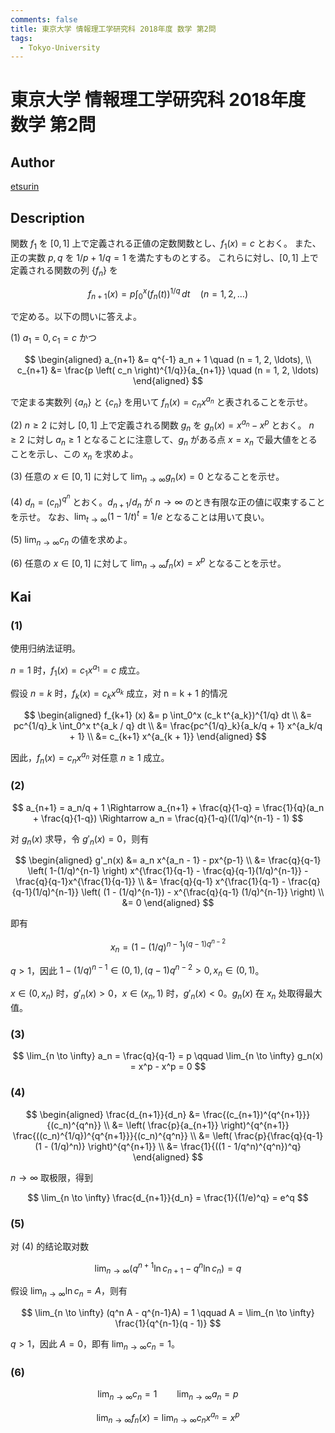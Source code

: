```yaml
---
comments: false
title: 東京大学 情報理工学研究科 2018年度 数学 第2問
tags:
  - Tokyo-University
---
```

# 東京大学 情報理工学研究科 2018年度 数学 第2問

## **Author**
[etsurin](https://zhuanlan.zhihu.com/p/561992447)

## **Description**
関数 $f_1$ を $[0,1]$ 上で定義される正値の定数関数とし、$f_1(x) = c$ とおく。
また、正の実数 $p, q$ を $1/p + 1/q = 1$ を満たすものとする。
これらに対し、$[0,1]$ 上で定義される関数の列 $\{f_n\}$ を

$$
f_{n+1}(x) = p \int_0^x (f_n(t))^{1/q} \, dt \quad (n = 1, 2, \ldots)
$$

で定める。以下の問いに答えよ。

(1) $a_1 = 0, \, c_1 = c$ かつ

$$
\begin{aligned}
a_{n+1} &= q^{-1} a_n + 1 \quad (n = 1, 2, \ldots), \\
c_{n+1} &= \frac{p \left( c_n \right)^{1/q}}{a_{n+1}} \quad (n = 1, 2, \ldots)
\end{aligned}
$$

で定まる実数列 $\{a_n\}$ と $\{c_n\}$ を用いて $f_n(x) = c_n x^{a_n}$ と表されることを示せ。

(2) $n \geq 2$ に対し $[0,1]$ 上で定義される関数 $g_n$ を $g_n(x) = x^{a_n} - x^p$ とおく。
$n \geq 2$ に対し $a_n \geq 1$ となることに注意して、$g_n$ がある点 $x = x_n$ で最大値をとることを示し、この $x_n$ を求めよ。

(3) 任意の $x \in [0,1]$ に対して $\lim_{n \to \infty} g_n(x) = 0$ となることを示せ。

(4) $d_n = (c_n)^{q^n}$ とおく。$d_{n+1}/d_n$ が $n \to \infty$ のとき有限な正の値に収束することを示せ。
なお、$\lim_{t \to \infty} (1 - 1/t)^t = 1/e$ となることは用いて良い。

(5) $\lim_{n \to \infty} c_n$ の値を求めよ。

(6) 任意の $x \in [0,1]$ に対して $\lim_{n \to \infty} f_n(x) = x^p$ となることを示せ。

## **Kai**
### (1)
使用归纳法证明。

$n = 1$ 时，$f_1(x) = c_1 x^{a_1} = c$ 成立。

假设 $n = k$ 时，$f_k(x) = c_k x^{a_k}$ 成立，对 n = k + 1 的情况

$$
\begin{aligned}
f_{k+1} (x) &= p \int_0^x (c_k t^{a_k})^{1/q} dt \\
&= pc^{1/q}_k \int_0^x t^{a_k / q} dt \\
&= \frac{pc^{1/q}_k}{a_k/q + 1} x^{a_k/q + 1} \\
&= c_{k+1} x^{a_{k + 1}}
\end{aligned}
$$

因此，$f_n(x) = c_n x^{a_n}$ 对任意 $n \geq 1$ 成立。

### (2)

$$
a_{n+1} = a_n/q + 1 \Rightarrow a_{n+1} + \frac{q}{1-q} = \frac{1}{q}(a_n + \frac{q}{1-q}) \Rightarrow a_n = \frac{q}{1-q}((1/q)^{n-1} - 1)
$$

对 $g_n(x)$ 求导，令 $g'_n(x) = 0$，则有

$$
\begin{aligned}
g'_n(x) &= a_n x^{a_n - 1} - px^{p-1} \\
&= \frac{q}{q-1} \left( 1-(1/q)^{n-1} \right) x^{\frac{1}{q-1} - \frac{q}{q-1}(1/q)^{n-1}} - \frac{q}{q-1}x^{\frac{1}{q-1}} \\
&= \frac{q}{q-1} x^{\frac{1}{q-1} - \frac{q}{q-1}(1/q)^{n-1}} \left( (1 - (1/q)^{n-1}) - x^{\frac{q}{q-1} (1/q)^{n-1}} \right) \\
&= 0
\end{aligned}
$$

即有

$$
x_n = \left( 1 - (1/q)^{n-1} \right)^{(q-1)q^{n-2}}
$$

$q > 1$，因此 $1 - (1/q)^{n-1} \in (0, 1), (q-1)q^{n-2} > 0, x_n \in (0, 1)$。

$x \in (0, x_n)$ 时，$g'_n(x) > 0$，$x \in (x_n, 1)$ 时，$g'_n(x) < 0$。$g_n(x)$ 在 $x_n$ 处取得最大值。

### (3)

$$
\lim_{n \to \infty} a_n = \frac{q}{q-1} = p \qquad \lim_{n \to \infty} g_n(x) = x^p - x^p = 0
$$

### (4)

$$
\begin{aligned}
\frac{d_{n+1}}{d_n} &= \frac{(c_{n+1})^{q^{n+1}}}{(c_n)^{q^n}} \\
&= \left( \frac{p}{a_{n+1}} \right)^{q^{n+1}} \frac{((c_n)^{1/q})^{q^{n+1}}}{(c_n)^{q^n}} \\
&= \left( \frac{p}{\frac{q}{q-1}(1 - (1/q)^n)} \right)^{q^{n+1}} \\
&= \frac{1}{((1 - 1/q^n)^{q^n})^q}
\end{aligned}
$$

$n \to \infty$ 取极限，得到

$$
\lim_{n \to \infty} \frac{d_{n+1}}{d_n} = \frac{1}{(1/e)^q} = e^q
$$

### (5)
对 (4) 的结论取对数

$$
\lim_{n \to \infty} (q^{n+1} \ln c_{n+1} - q^n \ln c_n) = q
$$

假设 $\lim_{n \to \infty} \ln c_n = A$，则有

$$
\lim_{n \to \infty} (q^n A - q^{n-1}A) = 1 \qquad A = \lim_{n \to \infty} \frac{1}{q^{n-1}(q - 1)}
$$

$q > 1$，因此 $A = 0$，即有 $\lim_{n \to \infty} c_n = 1$。

### (6)

$$
\lim_{n \to \infty} c_n = 1 \qquad \lim_{n \to \infty} a_n = p
$$

$$
\lim_{n \to \infty} f_n(x) = \lim_{n \to \infty} c_n x^{a_n} = x^p
$$